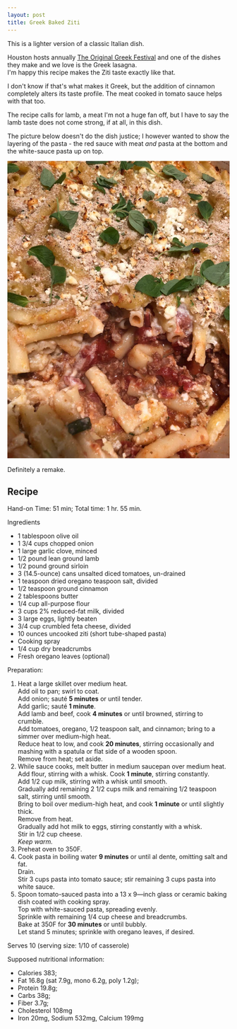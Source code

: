 ```yaml
---
layout: post
title: Greek Baked Ziti
---
```


This is a lighter version of a classic Italian dish.

Houston hosts annually [The Original Greek Festival](http://greekfestival.org/)
and one of the dishes they make and we love is the Greek lasagna.  
I'm happy this recipe makes the Ziti taste exactly like that.

I don't know if that's what makes it Greek, but the addition of cinnamon
completely alters its taste profile. The meat cooked in tomato sauce
helps with that too.

The recipe calls for lamb, a meat I'm not a huge fan off, but I have to say
the lamb taste does not come strong, if at all, in this dish.

The picture below doesn't do the dish justice; I however wanted to show
the layering of the pasta - the red sauce with meat *and* pasta at the bottom
and the white-sauce pasta up on top.

![Bad picture of Greek Baked Ziti](/assets/2018-greek_baked_ziti.jpg)

Definitely a remake.

## Recipe

Hand-on Time: 51 min; Total time: 1 hr. 55 min.

Ingredients

* 1 tablespoon olive oil
* 1 3/4 cups chopped onion
* 1 large garlic clove, minced
* 1/2 pound lean ground lamb
* 1/2 pound ground sirloin
* 3 (14.5-ounce) cans unsalted diced tomatoes, un-drained
* 1 teaspoon dried oregano teaspoon salt, divided
* 1/2 teaspoon ground cinnamon
* 2 tablespoons butter
* 1/4 cup all-purpose flour
* 3 cups 2% reduced-fat milk, divided
* 3 large eggs, lightly beaten
* 3/4 cup crumbled feta cheese, divided
* 10 ounces uncooked ziti (short tube-shaped pasta)
* Cooking spray
* 1/4 cup dry breadcrumbs
* Fresh oregano leaves (optional)

Preparation:

1. Heat a large skillet over medium heat.  
   Add oil to pan; swirl to coat.  
   Add onion; sauté **5 minutes** or until tender.  
   Add garlic; sauté **1 minute**.  
   Add lamb and beef, cook **4 minutes** or until browned, stirring to crumble.  
   Add tomatoes, oregano, 1/2 teaspoon salt, and cinnamon;
    bring to a simmer over medium-high heat.  
   Reduce heat to low, and cook **20 minutes**,
    stirring occasionally and mashing with a spatula
    or flat side of a wooden spoon.  
   Remove from heat; set aside.
2. While sauce cooks, melt butter in medium saucepan over medium heat.  
   Add flour, stirring with a whisk. Cook **1 minute**, stirring constantly.  
   Add 1/2 cup milk, stirring with a whisk until smooth.  
   Gradually add remaining 2 1/2 cups milk and remaining 1/2 teaspoon salt,
     stirring until smooth.  
   Bring to boil over medium-high heat, and cook **1 minute** or until slightly thick.  
   Remove from heat.  
   Gradually add hot milk to eggs, stirring constantly with a whisk.  
   Stir in 1/2 cup cheese.  
   *Keep warm.*
3. Preheat oven to 350F.
4. Cook pasta in boiling water **9 minutes** or until al dente,
   omitting salt and fat.  
   Drain.  
   Stir 3 cups pasta into tomato sauce; stir remaining 3 cups pasta into white sauce.
5. Spoon tomato-sauced pasta into a 13 x 9—inch glass or ceramic baking dish
   coated with cooking spray.  
   Top with white-sauced pasta, spreading evenly.  
   Sprinkle with remaining 1/4 cup cheese and breadcrumbs.  
   Bake at 350F for **30 minutes** or until bubbly.  
   Let stand 5 minutes; sprinkle with oregano leaves, if desired.

Serves 10 (serving size: 1/10 of casserole)

Supposed nutritional information:

* Calories 383;
* Fat 16.8g (sat 7.9g, mono 6.2g, poly 1.2g);
* Protein 19.8g;
* Carbs 38g;
* Fiber 3.7g;
* Cholesterol 108mg
* Iron 20mg, Sodium 532mg, Calcium 199mg
